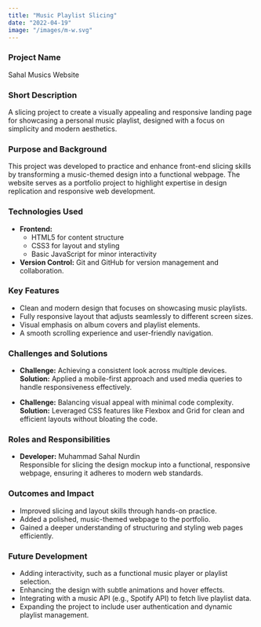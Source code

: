```yaml
---
title: "Music Playlist Slicing"
date: "2022-04-19"
image: "/images/m-w.svg"
---
```


<!-- @format -->

### Project Name

Sahal Musics Website

### Short Description

A slicing project to create a visually appealing and responsive landing page for showcasing a personal music playlist, designed with a focus on simplicity and modern aesthetics.

### Purpose and Background

This project was developed to practice and enhance front-end slicing skills by transforming a music-themed design into a functional webpage. The website serves as a portfolio project to highlight expertise in design replication and responsive web development.

### Technologies Used

- **Frontend:**
  - HTML5 for content structure
  - CSS3 for layout and styling
  - Basic JavaScript for minor interactivity
- **Version Control:** Git and GitHub for version management and collaboration.

### Key Features

- Clean and modern design that focuses on showcasing music playlists.
- Fully responsive layout that adjusts seamlessly to different screen sizes.
- Visual emphasis on album covers and playlist elements.
- A smooth scrolling experience and user-friendly navigation.

### Challenges and Solutions

- **Challenge:** Achieving a consistent look across multiple devices.  
  **Solution:** Applied a mobile-first approach and used media queries to handle responsiveness effectively.

- **Challenge:** Balancing visual appeal with minimal code complexity.  
  **Solution:** Leveraged CSS features like Flexbox and Grid for clean and efficient layouts without bloating the code.

### Roles and Responsibilities

- **Developer:** Muhammad Sahal Nurdin  
  Responsible for slicing the design mockup into a functional, responsive webpage, ensuring it adheres to modern web standards.

### Outcomes and Impact

- Improved slicing and layout skills through hands-on practice.
- Added a polished, music-themed webpage to the portfolio.
- Gained a deeper understanding of structuring and styling web pages efficiently.

### Future Development

- Adding interactivity, such as a functional music player or playlist selection.
- Enhancing the design with subtle animations and hover effects.
- Integrating with a music API (e.g., Spotify API) to fetch live playlist data.
- Expanding the project to include user authentication and dynamic playlist management.
